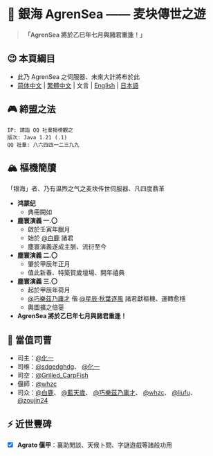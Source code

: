 # 🌊 銀海 AgrenSea —— 麦块傳世之遊

> ​**​「AgrenSea 將於乙巳年七月與諸君重逢！」​**

## 😉 本頁綱目
- 此乃 AgrenSea 之伺服器、未來大計將布於此
- [简体中文](https://github.com/AgrenSea/.github/blob/main/profile/README.md) | [繁體中文](https://github.com/AgrenSea/.github/blob/main/profile/README_traditional.md) | 文言 | [English](https://github.com/AgrenSea/.github/blob/main/profile/README_en.md) | [日本語](https://github.com/AgrenSea/.github/blob/main/profile/README_jp.md)
## 🎮 締盟之法
```properties
IP: 請詣 QQ 社羣揭榜觀之
版次: Java 1.21 (.1)
QQ 社羣: 八六四四一二三九九
```

## 🏔️ 樞機簡牘
「银海」者、乃有温煦之气之麦块传世伺服器、凡四度鼎革
- ​**鸿蒙纪**
    - 典冊闕如
- ​**塵寰演義 一.〇**
    - 啟於壬寅年臘月
    - 始於 [@白鹿](https://github.com/AgrenSea/.github/blob/main/profile/name_fallback.md) 諸君
    - 塵寰演義遂成主脈、流衍至今
- ​**塵寰演義 二.〇**
    - 肇於甲辰年正月
    - 值此新春、特築賀歲壇場、開年禧典
- ​**塵寰演義 三.〇**
    - 起於甲辰年荷月
    - [@巧樂茲乃庸才](https://github.com/AgrenSea/.github/blob/main/profile/name_fallback.md) 偕 [@星辰·秋葉逐風](https://github.com/AgrenSea/.github/blob/main/profile/name_fallback.md) 諸君獻樞機、運轉愈穩
    - 輿圖擴之倍蓰
- ​**AgrenSea 將於乙巳年七月與諸君重逢！​**

## 👥 當值司曹
- 司主：[@化一](https://github.com/AgrenSea/.github/blob/main/profile/name_fallback.md)
- 司维：[@sdgedghdg](https://github.com/sdgedghdg)、 [@化一](https://github.com/AgrenSea/.github/blob/main/profile/name_fallback.md)
- 司空：[@Grilled_CarpFish](https://github.com/AgrenSea/.github/blob/main/profile/name_fallback.md)
- 偃師：[@whzc](https://github.com/whzcc)
- 司众：[@白鹿](https://github.com/AgrenSea/.github/blob/main/profile/name_fallback.md)、 [@藍天歲](https://github.com/AgrenSea/.github/blob/main/profile/name_fallback.md)、 [@巧樂茲乃庸才](https://github.com/AgrenSea/.github/blob/main/profile/name_fallback.md)、 [@whzc](https://github.com/whzcc)、 [@liufu](https://github.com/AgrenSea/.github/blob/main/profile/name_fallback.md)、 [@zoujin24](https://github.com/AgrenSea/.github/blob/main/profile/name_fallback.md)

## ⚡ 近世豐碑
- [x] ​**Agrato 偃甲**：襄助閒談、天候卜問、字謎遊戲等諸般功用
